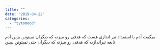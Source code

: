 ```yaml
---
title: ""
date: "2019-04-22"
categories: 
  - "tytomood"
---
```


میگفت آدمِ با استعداد تیر اندازی هست که هدفی رو میزنه که دیگران نمیتونن بزنن آدمِ نابغه تیراندازیه که هدفی رو میزنه که دیگران حتی نمیتونن ببینن
